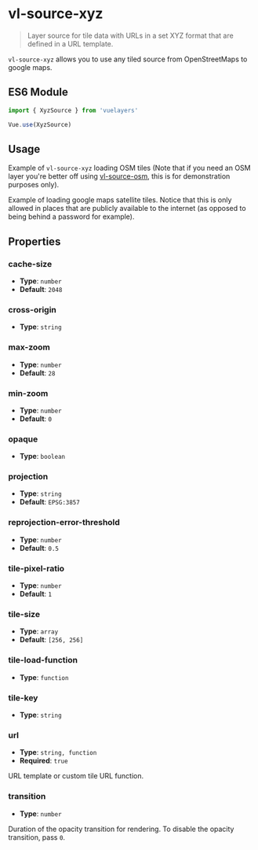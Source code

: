 # vl-source-xyz

> Layer source for tile data with URLs in a set XYZ format that are defined in a URL template.

`vl-source-xyz` allows you to use any tiled source from OpenStreetMaps to google maps.

## ES6 Module

```javascript
import { XyzSource } from 'vuelayers'

Vue.use(XyzSource)
```

## Usage

Example of `vl-source-xyz` loading OSM tiles (Note that if you need an OSM layer you're better off using [vl-source-osm](/docs/component/osm-source.md), this is for demonstration purposes only).

<vuep template="#osm-tiles"></vuep>

<script v-pre type="text/x-template" id="osm-tiles">
<template>
  <vl-map data-projection="EPSG:4326" style="height: 400px">
    <vl-view :zoom.sync="zoom" :center.sync="center"></vl-view>

    <vl-layer-tile>
      <vl-source-xyz :url="url"></vl-source-xyz>
    </vl-layer-tile>
  </vl-map>
</template>

<script>
  export default {
    data () {
      return { 
        zoom: 2,
        center: [0, 0],
        url: 'https://{a-c}.tile.openstreetmap.org/{z}/{x}/{y}.png',
      }
    },
  }
</script>
</script>

Example of loading google maps satellite tiles. Notice that this is only allowed in places that are publicly available to the internet (as opposed to being behind a password for example).

<vuep template="#google-tiles"></vuep>

<script v-pre type="text/x-template" id="google-tiles">
<template>
  <vl-map data-projection="EPSG:4326" style="height: 400px">
    <vl-view :zoom.sync="zoom" :center.sync="center"></vl-view>

    <vl-layer-tile>
      <vl-source-xyz
        attributions='<a href="https://www.google.at/permissions/geoguidelines/attr-guide.html">Map data ©2015 Google</a>'
        url="https://mt1.google.com/vt/lyrs=s&x={x}&y={y}&z={z}"
      >
      </vl-source-xyz>
    </vl-layer-tile>
  </vl-map>
</template>

<script>
  export default {
    data () {
      return { 
        zoom: 2,
        center: [0, 0],
      }
    },
  }
</script>
</script>

## Properties

### cache-size

- **Type**: `number`
- **Default**: `2048`

### cross-origin

- **Type**: `string`

### max-zoom

- **Type**: `number`
- **Default**: `28`

### min-zoom

- **Type**: `number`
- **Default**: `0`

### opaque

- **Type**: `boolean`

### projection

- **Type**: `string`
- **Default**: `EPSG:3857`

### reprojection-error-threshold

- **Type**: `number`
- **Default**: `0.5`

### tile-pixel-ratio

- **Type**: `number`
- **Default**: `1`

### tile-size

- **Type**: `array`
- **Default**: `[256, 256]`

### tile-load-function

- **Type**: `function`

### tile-key

- **Type**: `string`

### url

- **Type**: `string, function`
- **Required**: `true`

URL template or custom tile URL function.

### transition

- **Type**: `number`

Duration of the opacity transition for rendering. To disable the opacity transition, pass `0`.
